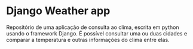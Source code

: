 # Django Weather app
Repositório de uma aplicação de consulta ao clima, escrita em python usando o framework Django. É possível consultar uma ou duas cidades e comparar a temperatura e outras informações do clima entre elas. 

